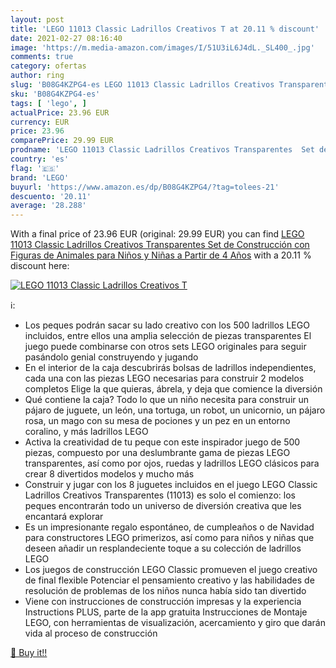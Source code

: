 ```yaml
---
layout: post
title: 'LEGO 11013 Classic Ladrillos Creativos T at 20.11 % discount'
date: 2021-02-27 08:16:40
image: 'https://m.media-amazon.com/images/I/51U3iL6J4dL._SL400_.jpg'
comments: true
category: ofertas
author: ring
slug: 'B08G4KZPG4-es LEGO 11013 Classic Ladrillos Creativos Transparentes Set...'
sku: 'B08G4KZPG4-es'
tags: [ 'lego', ]
actualPrice: 23.96 EUR
currency: EUR
price: 23.96
comparePrice: 29.99 EUR
prodname: 'LEGO 11013 Classic Ladrillos Creativos Transparentes  Set de Construcción con Figuras de Animales para Niños y Niñas a Partir de 4 Años'
country: 'es'
flag: '🇪🇸'
brand: 'LEGO'
buyurl: 'https://www.amazon.es/dp/B08G4KZPG4/?tag=tolees-21'
descuento: '20.11'
average: '28.288'
---
```


With a final price of 23.96 EUR (original: 29.99 EUR) you can find [LEGO 11013 Classic Ladrillos Creativos Transparentes  Set de Construcción con Figuras de Animales para Niños y Niñas a Partir de 4 Años](https://www.amazon.es/dp/B08G4KZPG4/?tag=tolees-21) with a  20.11 % discount here:

[![LEGO 11013 Classic Ladrillos Creativos T](https://m.media-amazon.com/images/I/51U3iL6J4dL._SL400_.jpg)](https://www.amazon.es/dp/B08G4KZPG4/?tag=tolees-21)

ℹ️:

- Los peques podrán sacar su lado creativo con los 500 ladrillos LEGO incluidos, entre ellos una amplia selección de piezas transparentes El juego puede combinarse con otros sets LEGO originales para seguir pasándolo genial construyendo y jugando
- En el interior de la caja descubrirás bolsas de ladrillos independientes, cada una con las piezas LEGO necesarias para construir 2 modelos completos Elige la que quieras, ábrela, y deja que comience la diversión
- Qué contiene la caja? Todo lo que un niño necesita para construir un pájaro de juguete, un león, una tortuga, un robot, un unicornio, un pájaro rosa, un mago con su mesa de pociones y un pez en un entorno coralino, y más ladrillos LEGO
- Activa la creatividad de tu peque con este inspirador juego de 500 piezas, compuesto por una deslumbrante gama de piezas LEGO transparentes, así como por ojos, ruedas y ladrillos LEGO clásicos para crear 8 divertidos modelos y mucho más
- Construir y jugar con los 8 juguetes incluidos en el juego LEGO Classic Ladrillos Creativos Transparentes (11013) es solo el comienzo: los peques encontrarán todo un universo de diversión creativa que les encantará explorar
- Es un impresionante regalo espontáneo, de cumpleaños o de Navidad para constructores LEGO primerizos, así como para niños y niñas que deseen añadir un resplandeciente toque a su colección de ladrillos LEGO
- Los juegos de construcción LEGO Classic promueven el juego creativo de final flexible Potenciar el pensamiento creativo y las habilidades de resolución de problemas de los niños nunca había sido tan divertido
- Viene con instrucciones de construcción impresas y la experiencia Instructions PLUS, parte de la app gratuita Instrucciones de Montaje LEGO, con herramientas de visualización, acercamiento y giro que darán vida al proceso de construcción

[🛒 Buy it!!](https://www.amazon.es/dp/B08G4KZPG4/?tag=tolees-21)
